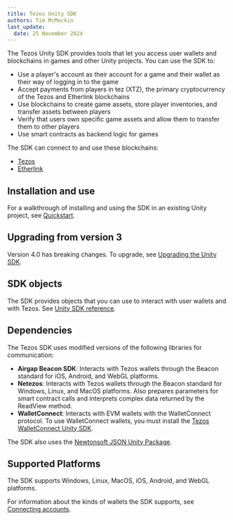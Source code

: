 ```yaml
---
title: Tezos Unity SDK
authors: Tim McMackin
last_update:
  date: 25 November 2024
---
```


The Tezos Unity SDK provides tools that let you access user wallets and blockchains in games and other Unity projects.
You can use the SDK to:

- Use a player's account as their account for a game and their wallet as their way of logging in to the game
- Accept payments from players in tez (XTZ), the primary cryptocurrency of the Tezos and Etherlink blockchains
- Use blockchains to create game assets, store player inventories, and transfer assets between players
- Verify that users own specific game assets and allow them to transfer them to other players
- Use smart contracts as backend logic for games

The SDK can connect to and use these blockchains:

- [Tezos](https://tezos.com)
- [Etherlink](https://etherlink.com)

## Installation and use

For a walkthrough of installing and using the SDK in an existing Unity project, see [Quickstart](/unity/quickstart).

## Upgrading from version 3

Version 4.0 has breaking changes.
To upgrade, see [Upgrading the Unity SDK](/unity/upgrading).

<!--
## Tutorial scenes

The SDK includes tutorial scenes that demonstrate how to use the SDK.
For information about setting up and using the scenes, see [Tutorial scenes](/unity/scenes).
-->

## SDK objects

The SDK provides objects that you can use to interact with user wallets and with Tezos.
See [Unity SDK reference](/unity/reference).

## Dependencies

The Tezos SDK uses modified versions of the following libraries for communication:

- **Airgap Beacon SDK**: Interacts with Tezos wallets through the Beacon standard for iOS, Android, and WebGL platforms.
- **Netezos**: Interacts with Tezos wallets through the Beacon standard for Windows, Linux, and MacOS platforms. Also prepares parameters for smart contract calls and interprets complex data returned by the ReadView method.
- **WalletConnect**: Interacts with EVM wallets with the WalletConnect protocol.
To use WalletConnect wallets, you must install the [Tezos WalletConnect Unity SDK](https://github.com/trilitech/tezos-wallet-connect-unity-sdk).

The SDK also uses the [Newtonsoft JSON Unity Package](https://docs.unity3d.com/Packages/com.unity.nuget.newtonsoft-json@3.2/manual/index.html).

## Supported Platforms

The SDK supports Windows, Linux, MacOS, iOS, Android, and WebGL platforms.

For information about the kinds of wallets the SDK supports, see [Connecting accounts](/unity/connecting-accounts).
